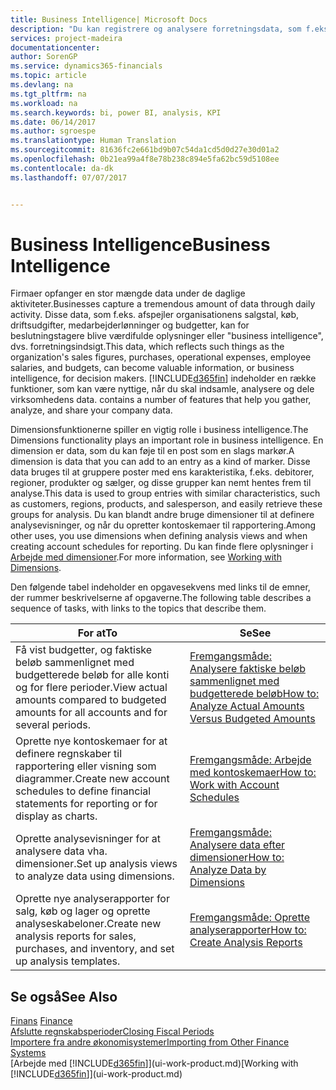 ```yaml
---
title: Business Intelligence| Microsoft Docs
description: "Du kan registrere og analysere forretningsdata, som f.eks. salgstal, køb, driftsudgifter, medarbejderlønninger og budgetter, som kan være værdifulde oplysninger for business intelligence eller beslutningstagere."
services: project-madeira
documentationcenter: 
author: SorenGP
ms.service: dynamics365-financials
ms.topic: article
ms.devlang: na
ms.tgt_pltfrm: na
ms.workload: na
ms.search.keywords: bi, power BI, analysis, KPI
ms.date: 06/14/2017
ms.author: sgroespe
ms.translationtype: Human Translation
ms.sourcegitcommit: 81636fc2e661bd9b07c54da1cd5d0d27e30d01a2
ms.openlocfilehash: 0b21ea99a4f8e78b238c894e5fa62bc59d5108ee
ms.contentlocale: da-dk
ms.lasthandoff: 07/07/2017


---
```

# <a name="business-intelligence"></a><span data-ttu-id="b9de5-103">Business Intelligence</span><span class="sxs-lookup"><span data-stu-id="b9de5-103">Business Intelligence</span></span>
<span data-ttu-id="b9de5-104">Firmaer opfanger en stor mængde data under de daglige aktiviteter.</span><span class="sxs-lookup"><span data-stu-id="b9de5-104">Businesses capture a tremendous amount of data through daily activity.</span></span> <span data-ttu-id="b9de5-105">Disse data, som f.eks. afspejler organisationens salgstal, køb, driftsudgifter, medarbejderlønninger og budgetter, kan for beslutningstagere blive værdifulde oplysninger eller "business intelligence", dvs. forretningsindsigt.</span><span class="sxs-lookup"><span data-stu-id="b9de5-105">This data, which reflects such things as the organization's sales figures, purchases, operational expenses, employee salaries, and budgets, can become valuable information, or business intelligence, for decision makers.</span></span> [!INCLUDE[d365fin](includes/d365fin_md.md)]<span data-ttu-id="b9de5-106"> indeholder en række funktioner, som kan være nyttige, når du skal indsamle, analysere og dele virksomhedens data.</span><span class="sxs-lookup"><span data-stu-id="b9de5-106"> contains a number of features that help you gather, analyze, and share your company data.</span></span>

<span data-ttu-id="b9de5-107">Dimensionsfunktionerne spiller en vigtig rolle i business intelligence.</span><span class="sxs-lookup"><span data-stu-id="b9de5-107">The Dimensions functionality plays an important role in business intelligence.</span></span> <span data-ttu-id="b9de5-108">En dimension er data, som du kan føje til en post som en slags markør.</span><span class="sxs-lookup"><span data-stu-id="b9de5-108">A dimension is data that you can add to an entry as a kind of marker.</span></span> <span data-ttu-id="b9de5-109">Disse data bruges til at gruppere poster med ens karakteristika, f.eks. debitorer, regioner, produkter og sælger, og disse grupper kan nemt hentes frem til analyse.</span><span class="sxs-lookup"><span data-stu-id="b9de5-109">This data is used to group entries with similar characteristics, such as customers, regions, products, and salesperson, and easily retrieve these groups for analysis.</span></span> <span data-ttu-id="b9de5-110">Du kan blandt andre bruge dimensioner til at definere analysevisninger, og når du opretter kontoskemaer til rapportering.</span><span class="sxs-lookup"><span data-stu-id="b9de5-110">Among other uses, you use dimensions  when defining analysis views and when creating account schedules for reporting.</span></span> <span data-ttu-id="b9de5-111">Du kan finde flere oplysninger i [Arbejde med dimensioner](finance-dimensions.md).</span><span class="sxs-lookup"><span data-stu-id="b9de5-111">For more information, see [Working with Dimensions](finance-dimensions.md).</span></span>

<span data-ttu-id="b9de5-112">Den følgende tabel indeholder en opgavesekvens med links til de emner, der rummer beskrivelserne af opgaverne.</span><span class="sxs-lookup"><span data-stu-id="b9de5-112">The following table describes a sequence of tasks, with links to the topics that describe them.</span></span>  

| <span data-ttu-id="b9de5-113">For at</span><span class="sxs-lookup"><span data-stu-id="b9de5-113">To</span></span> | <span data-ttu-id="b9de5-114">Se</span><span class="sxs-lookup"><span data-stu-id="b9de5-114">See</span></span> |
| --- | --- |
|<span data-ttu-id="b9de5-115">Få vist budgetter, og faktiske beløb sammenlignet med budgetterede beløb for alle konti og for flere perioder.</span><span class="sxs-lookup"><span data-stu-id="b9de5-115">View actual amounts compared to budgeted amounts for all accounts and for several periods.</span></span>|[<span data-ttu-id="b9de5-116">Fremgangsmåde: Analysere faktiske beløb sammenlignet med budgetterede beløb</span><span class="sxs-lookup"><span data-stu-id="b9de5-116">How to: Analyze Actual Amounts Versus Budgeted Amounts</span></span>](bi-how-analyze-actual-versus-budget.md)|
|<span data-ttu-id="b9de5-117">Oprette nye kontoskemaer for at definere regnskaber til rapportering eller visning som diagrammer.</span><span class="sxs-lookup"><span data-stu-id="b9de5-117">Create new account schedules to define financial statements for reporting or for display as charts.</span></span>|[<span data-ttu-id="b9de5-118">Fremgangsmåde: Arbejde med kontoskemaer</span><span class="sxs-lookup"><span data-stu-id="b9de5-118">How to: Work with Account Schedules</span></span>](bi-how-work-account-schedule.md)|
|<span data-ttu-id="b9de5-119">Oprette analysevisninger for at analysere data vha. dimensioner.</span><span class="sxs-lookup"><span data-stu-id="b9de5-119">Set up analysis views to analyze data using dimensions.</span></span>|[<span data-ttu-id="b9de5-120">Fremgangsmåde: Analysere data efter dimensioner</span><span class="sxs-lookup"><span data-stu-id="b9de5-120">How to: Analyze Data by Dimensions</span></span>](bi-how-analyze-data-dimension.md)|
|<span data-ttu-id="b9de5-121">Oprette nye analyserapporter for salg, køb og lager og oprette analyseskabeloner.</span><span class="sxs-lookup"><span data-stu-id="b9de5-121">Create new analysis reports for sales, purchases, and inventory, and set up analysis templates.</span></span>|[<span data-ttu-id="b9de5-122">Fremgangsmåde: Oprette analyserapporter</span><span class="sxs-lookup"><span data-stu-id="b9de5-122">How to: Create Analysis Reports</span></span>](bi-how-create-analysis-views-reports.md)|

## <a name="see-also"></a><span data-ttu-id="b9de5-123">Se også</span><span class="sxs-lookup"><span data-stu-id="b9de5-123">See Also</span></span>
<span data-ttu-id="b9de5-124">[Finans](finance.md)  </span><span class="sxs-lookup"><span data-stu-id="b9de5-124">[Finance](finance.md)  </span></span>  
[<span data-ttu-id="b9de5-125">Afslutte regnskabsperioder</span><span class="sxs-lookup"><span data-stu-id="b9de5-125">Closing Fiscal Periods</span></span>](year-close-years-periods.md)  
[<span data-ttu-id="b9de5-126">Importere fra andre økonomisystemer</span><span class="sxs-lookup"><span data-stu-id="b9de5-126">Importing from Other Finance Systems</span></span>](upload-data.md)  
<span data-ttu-id="b9de5-127">[Arbejde med [!INCLUDE[d365fin](includes/d365fin_md.md)]](ui-work-product.md)</span><span class="sxs-lookup"><span data-stu-id="b9de5-127">[Working with [!INCLUDE[d365fin](includes/d365fin_md.md)]](ui-work-product.md)</span></span>


